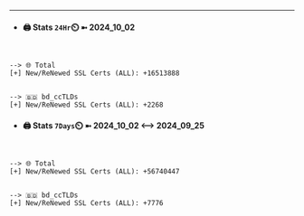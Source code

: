 

---
- #### 🖨️ **Stats** `24Hr`⏲️ ➼ 2024_10_02
```console


--> 🌐 Total
[+] New/ReNewed SSL Certs (ALL): +16513888


--> 🇧🇩 bd_ccTLDs
[+] New/ReNewed SSL Certs (ALL): +2268

```

- #### 🖨️ **Stats** `7Days`⏲️ ➼ 2024_10_02 <--> 2024_09_25
```console


--> 🌐 Total
[+] New/ReNewed SSL Certs (ALL): +56740447


--> 🇧🇩 bd_ccTLDs
[+] New/ReNewed SSL Certs (ALL): +7776

```

